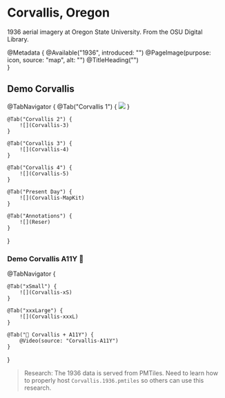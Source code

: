 # Corvallis, Oregon

1936 aerial imagery at Oregon State University.  From the OSU Digital Library.

@Metadata {
    @Available("1936", introduced: "")
    @PageImage(purpose: icon, source: "map", alt: "")
    @TitleHeading("")    
}

## Demo Corvallis



@TabNavigator {
    @Tab("Corvallis 1") {
        ![](Corvallis-2)
    }
    
    @Tab("Corvallis 2") {
        ![](Corvallis-3)
    }
    
    @Tab("Corvallis 3") {
        ![](Corvallis-4)
    }
    
    @Tab("Corvallis 4") {
        ![](Corvallis-5)
    }
    
    @Tab("Present Day") {
        ![](Corvallis-MapKit)
    }

    @Tab("Annotations") {
        ![](Reser)
    }
}


### Demo Corvallis A11Y 🎥 
@TabNavigator {
        
    @Tab("xSmall") {
        ![](Corvallis-xS)
    }

    @Tab("xxxLarge") {
        ![](Corvallis-xxxL)
    }

    @Tab("🎥 Corvallis + A11Y") {
        @Video(source: "Corvallis-A11Y")
    }
}


> Research:  The 1936 data is served from PMTiles.  Need to learn how to properly host `Corvallis.1936.pmtiles` so others can use this research.